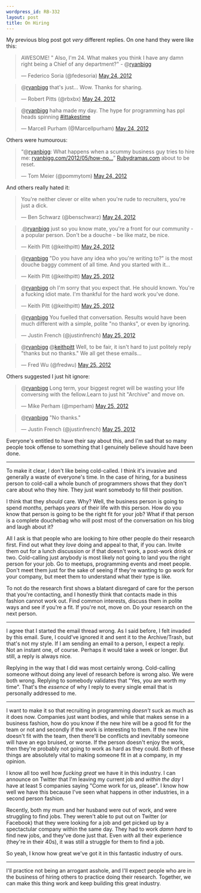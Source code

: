```yaml
--- 
wordpress_id: RB-332
layout: post
title: On Hiring
---
```


My previous blog post got *very* different replies. On one hand they were like this:

<blockquote class="twitter-tweet"><p>AWESOME! " Also, I'm 24. What makes you think I have any damn right being a Chief of any department?" - @<a href="https://twitter.com/ryanbigg">ryanbigg</a></p>&mdash; Federico Soria (@fedesoria) <a href="https://twitter.com/fedesoria/status/205785925924552704" data-datetime="2012-05-24T22:22:42+00:00">May 24, 2012</a></blockquote>

<blockquote class="twitter-tweet" data-in-reply-to="205784403081822208"><p>@<a href="https://twitter.com/ryanbigg">ryanbigg</a> that's just... Wow. Thanks for sharing.</p>&mdash; Robert Pitts (@rbxbx) <a href="https://twitter.com/rbxbx/status/205786385725128704" data-datetime="2012-05-24T22:24:32+00:00">May 24, 2012</a></blockquote>

<blockquote class="twitter-tweet" data-in-reply-to="205784403081822208"><p>@<a href="https://twitter.com/ryanbigg">ryanbigg</a> haha made my day. The hype for programming has ppl heads spinning <a href="https://twitter.com/search/%2523ittakestime">#ittakestime</a></p>&mdash; Marcell Purham (@Marcellpurham) <a href="https://twitter.com/Marcellpurham/status/205801753608859649" data-datetime="2012-05-24T23:25:36+00:00">May 24, 2012</a></blockquote>

Others were humourous:

<blockquote class="twitter-tweet"><p>“@<a href="https://twitter.com/ryanbigg">ryanbigg</a>: What happens when a scummy business guy tries to hire me: <a href="http://t.co/pkONeFg5" title="http://ryanbigg.com/2012/05/how-not-to-hire-me/">ryanbigg.com/2012/05/how-no…</a>” <a href="http://t.co/ICbuuTV5" title="http://Rubydramas.com">Rubydramas.com</a> about to be reset.</p>&mdash; Tom Meier (@pommytom) <a href="https://twitter.com/pommytom/status/205787384275677185" data-datetime="2012-05-24T22:28:30+00:00">May 24, 2012</a></blockquote>

And others really hated it:

<blockquote class="twitter-tweet"><p>You're neither clever or elite when you're rude to recruiters, you're just a dick.</p>&mdash; Ben Schwarz (@benschwarz) <a href="https://twitter.com/benschwarz/status/205793189557321728" data-datetime="2012-05-24T22:51:34+00:00">May 24, 2012</a></blockquote>

<blockquote class="twitter-tweet"><p>.@<a href="https://twitter.com/ryanbigg">ryanbigg</a> just so you know mate, you're a front for our community - a popular person. Don't be a douche - be like matz, be nice.</p>&mdash; Keith Pitt (@keithpitt) <a href="https://twitter.com/keithpitt/status/205809696022609920" data-datetime="2012-05-24T23:57:09+00:00">May 24, 2012</a></blockquote>

<blockquote class="twitter-tweet" data-in-reply-to="205810643742363648"><p>@<a href="https://twitter.com/ryanbigg">ryanbigg</a> "Do you have any idea who you're writing to?" is the most douche baggy comment of all time. And you started with it…</p>&mdash; Keith Pitt (@keithpitt) <a href="https://twitter.com/keithpitt/status/205810805214679042" data-datetime="2012-05-25T00:01:34+00:00">May 25, 2012</a></blockquote>

<blockquote class="twitter-tweet" data-in-reply-to="205810905391439872"><p>@<a href="https://twitter.com/ryanbigg">ryanbigg</a> oh I'm sorry that you expect that. He should known. You're a fucking idiot mate. I'm thankful for the hard work you've done.</p>&mdash; Keith Pitt (@keithpitt) <a href="https://twitter.com/keithpitt/status/205811282069295106" data-datetime="2012-05-25T00:03:28+00:00">May 25, 2012</a></blockquote>

<blockquote class="twitter-tweet" data-in-reply-to="205808912564359168"><p>@<a href="https://twitter.com/ryanbigg">ryanbigg</a> You fuelled that conversation. Results would have been much different with a simple, polite "no thanks", or even by ignoring.</p>&mdash; Justin French (@justinfrench) <a href="https://twitter.com/justinfrench/status/205810661517828096" data-datetime="2012-05-25T00:01:00+00:00">May 25, 2012</a></blockquote>

<blockquote class="twitter-tweet" data-in-reply-to="205812014768066560"><p>@<a href="https://twitter.com/ryanbigg">ryanbigg</a> @<a href="https://twitter.com/keithpitt">keithpitt</a> Well, to be fair, it isn't hard to just politely reply "thanks but no thanks." We all get these emails...</p>&mdash; Fred Wu (@fredwu) <a href="https://twitter.com/fredwu/status/205812358285766656" data-datetime="2012-05-25T00:07:44+00:00">May 25, 2012</a></blockquote>

Others suggested I just hit ignore:

<blockquote class="twitter-tweet" data-in-reply-to="205811694541352962"><p>@<a href="https://twitter.com/ryanbigg">ryanbigg</a> Long term, your biggest regret will be wasting your life conversing with the fellow.Learn to just hit "Archive" and move on.</p>&mdash; Mike Perham (@mperham) <a href="https://twitter.com/mperham/status/205822000382480384" data-datetime="2012-05-25T00:46:03+00:00">May 25, 2012</a></blockquote>

<blockquote class="twitter-tweet" data-in-reply-to="205812014768066560"><p>@<a href="https://twitter.com/ryanbigg">ryanbigg</a> "No thanks."</p>&mdash; Justin French (@justinfrench) <a href="https://twitter.com/justinfrench/status/205812193105674240" data-datetime="2012-05-25T00:07:05+00:00">May 25, 2012</a></blockquote>

Everyone's entitled to have their say about this, and I'm sad that so many people took offense to something that I genuinely believe should have been done.

---

To make it clear, I don't like being cold-called. I think it's invasive and generally a waste of everyone's time. In the case of hiring, for a business person
to cold-call a whole bunch of programmers shows that they don't care about who they hire. They just want somebody to fill their position. 

I think that they *should* care. Why? Well, the business person is going to spend *months*, perhaps *years* of their life with this person. How do you know
that person is going to be the right fit for your job? What if that person is a complete douchebag who will post most of the conversation on his blog and
laugh about it?

All I ask is that people who are looking to hire other people do their research first. Find out what they *love* doing and appeal to that, if you can. Invite
them out for a lunch discussion or if that doesn't work, a post-work drink or two. Cold-calling just anybody is most likely not going to land you the right person for your job. Go to meetups, programming events and meet people. Don't meet them just for the sake of seeing if they're wanting to go work for your company, but meet them to understand what their type is like.

To not do the research first shows a blatant disregard of care for the person that you're contacting, and I honestly think that contacts made in this fashion
cannot work out. Find common interests, discuss them in polite ways and see if you're a fit. If you're not, move on. Do your research on the next person.

---

I agree that I started the email thread wrong. As I said before, I felt invaded by this email. Sure, I could've ignored it and sent it to the Archive/Trash,
but that's not my style. If I am sending an email to a person, I expect a reply. Not an instant one, of course. Perhaps it would take a week or longer. But
still, a reply is always nice.

Replying in the way that I did was most certainly wrong. Cold-calling someone without doing any level of research before is wrong also. We were both wrong. Replying to somebody validates that "Yes, you are worth my time". That's the *essence* of why I reply to every single email that is personally addressed to me.

---

I want to make it so that recruiting in programming *doesn't* suck as much as it does now. Companies just want bodies, and while that makes sense in a business
fashion, how do you know if the new hire will be a good fit for the team or not and secondly if the work is interesting to them. If the new hire doesn't fit
with the team, then there'll be conflicts and inevitably someone will have an ego bruised, or worse. If the person doesn't enjoy the work, then they're
probably not going to work as hard as they could. Both of these things are absolutely vital to making someone fit in at a company, in my opinion.

I know all too well how *fucking great* we have it in this industry. I can announce on Twitter that I'm leaving my current job and *within the day* I have at
least 5 companies saying "Come work for us, please". I know how well we have this because I've seen what happens in other industries, in a second person
fashion.

Recently, both my mum and her husband were out of work, and were struggling to find jobs. They weren't able to put out on Twitter (or Facebook) that
they were looking for a job and get picked up by a spectactular company within the same day. They had to work *damn hard* to find new jobs, and they've done
just that. Even *with* all their experience (they're in their 40s), it was still a struggle for them to find a job.

So yeah, I know how great we've got it in this fantastic industry of ours.

---

I'll practice not being an arrogant asshole, and I'll expect people who are in the business of hiring others to practice doing their research. Together, we can
make this thing work and keep building this great industry.

<script src="http://platform.twitter.com/widgets.js"></script>
